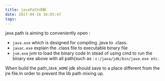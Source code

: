 ```yaml
---
title: javaPath详解
date: 2017-04-16 16:03:47
tags:
---
```

java path is aiming to conveniently open :
 - `java.exe` which is designed for compiling .java to .class.
 - `javac.exe` explain the .class file to executable binary file
 - `jvm.exe` jvm to load the binary code
In stead of using cmd to run the binary exe above with all path(such as : `c:/java/jdk/bin/java.exe etc.`

When build the path,`JAVA_HOME` jdk should save to a place different from the jre file.In order to prevent the lib path mixing up.
